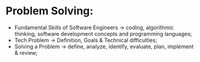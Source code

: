 # Problem Solving:

* Fundamental Skills of Software Engineers -> coding, algorithmic thinking, software development concepts and programming languages;
* Tech Problem -> Definition, Goals & Technical difficulties;
* Solving a Problem -> define, analyze, identify, evaluate, plan, implement & review;
